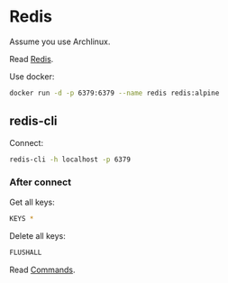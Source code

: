 # Redis

Assume you use Archlinux.

Read [Redis](https://wiki.archlinux.org/index.php/Redis).

Use docker:

```sh
docker run -d -p 6379:6379 --name redis redis:alpine
```

## redis-cli

Connect:

```sh
redis-cli -h localhost -p 6379
```

### After connect

Get all keys:

```sh
KEYS *
```

Delete all keys:

```sh
FLUSHALL
```

Read [Commands](https://redis.io/commands).
